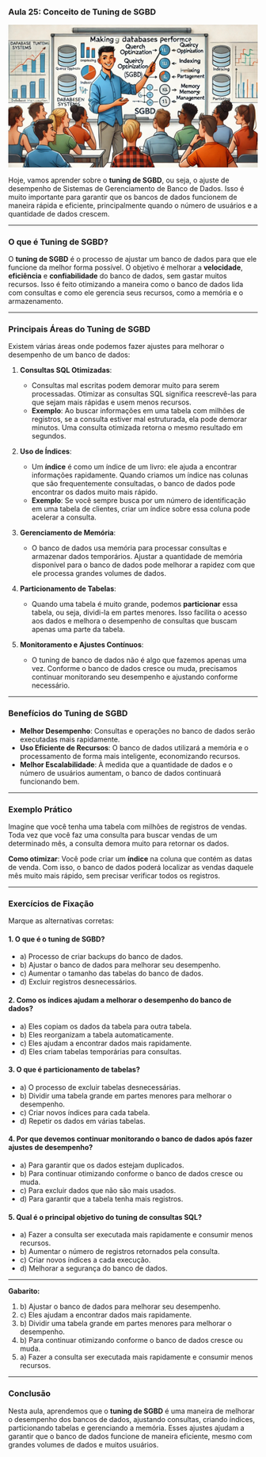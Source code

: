 ### Aula 25: Conceito de Tuning de SGBD
![](./assets/25.jpeg)

Hoje, vamos aprender sobre o **tuning de SGBD**, ou seja, o ajuste de desempenho de Sistemas de Gerenciamento de Banco de Dados. Isso é muito importante para garantir que os bancos de dados funcionem de maneira rápida e eficiente, principalmente quando o número de usuários e a quantidade de dados crescem.

---

### O que é Tuning de SGBD?

O **tuning de SGBD** é o processo de ajustar um banco de dados para que ele funcione da melhor forma possível. O objetivo é melhorar a **velocidade**, **eficiência** e **confiabilidade** do banco de dados, sem gastar muitos recursos. Isso é feito otimizando a maneira como o banco de dados lida com consultas e como ele gerencia seus recursos, como a memória e o armazenamento.

---

### Principais Áreas do Tuning de SGBD

Existem várias áreas onde podemos fazer ajustes para melhorar o desempenho de um banco de dados:

1. **Consultas SQL Otimizadas**:
   - Consultas mal escritas podem demorar muito para serem processadas. Otimizar as consultas SQL significa reescrevê-las para que sejam mais rápidas e usem menos recursos.
   - **Exemplo**: Ao buscar informações em uma tabela com milhões de registros, se a consulta estiver mal estruturada, ela pode demorar minutos. Uma consulta otimizada retorna o mesmo resultado em segundos.

2. **Uso de Índices**:
   - Um **índice** é como um índice de um livro: ele ajuda a encontrar informações rapidamente. Quando criamos um índice nas colunas que são frequentemente consultadas, o banco de dados pode encontrar os dados muito mais rápido.
   - **Exemplo**: Se você sempre busca por um número de identificação em uma tabela de clientes, criar um índice sobre essa coluna pode acelerar a consulta.

3. **Gerenciamento de Memória**:
   - O banco de dados usa memória para processar consultas e armazenar dados temporários. Ajustar a quantidade de memória disponível para o banco de dados pode melhorar a rapidez com que ele processa grandes volumes de dados.

4. **Particionamento de Tabelas**:
   - Quando uma tabela é muito grande, podemos **particionar** essa tabela, ou seja, dividi-la em partes menores. Isso facilita o acesso aos dados e melhora o desempenho de consultas que buscam apenas uma parte da tabela.

5. **Monitoramento e Ajustes Contínuos**:
   - O tuning de banco de dados não é algo que fazemos apenas uma vez. Conforme o banco de dados cresce ou muda, precisamos continuar monitorando seu desempenho e ajustando conforme necessário.

---

### Benefícios do Tuning de SGBD

- **Melhor Desempenho**: Consultas e operações no banco de dados serão executadas mais rapidamente.
- **Uso Eficiente de Recursos**: O banco de dados utilizará a memória e o processamento de forma mais inteligente, economizando recursos.
- **Melhor Escalabilidade**: À medida que a quantidade de dados e o número de usuários aumentam, o banco de dados continuará funcionando bem.

---

### Exemplo Prático

Imagine que você tenha uma tabela com milhões de registros de vendas. Toda vez que você faz uma consulta para buscar vendas de um determinado mês, a consulta demora muito para retornar os dados. 

**Como otimizar**: Você pode criar um **índice** na coluna que contém as datas de venda. Com isso, o banco de dados poderá localizar as vendas daquele mês muito mais rápido, sem precisar verificar todos os registros.

---

### Exercícios de Fixação

Marque as alternativas corretas:

#### 1. O que é o tuning de SGBD?
   - a) Processo de criar backups do banco de dados.
   - b) Ajustar o banco de dados para melhorar seu desempenho.
   - c) Aumentar o tamanho das tabelas do banco de dados.
   - d) Excluir registros desnecessários.

#### 2. Como os índices ajudam a melhorar o desempenho do banco de dados?
   - a) Eles copiam os dados da tabela para outra tabela.
   - b) Eles reorganizam a tabela automaticamente.
   - c) Eles ajudam a encontrar dados mais rapidamente.
   - d) Eles criam tabelas temporárias para consultas.

#### 3. O que é particionamento de tabelas?
   - a) O processo de excluir tabelas desnecessárias.
   - b) Dividir uma tabela grande em partes menores para melhorar o desempenho.
   - c) Criar novos índices para cada tabela.
   - d) Repetir os dados em várias tabelas.

#### 4. Por que devemos continuar monitorando o banco de dados após fazer ajustes de desempenho?
   - a) Para garantir que os dados estejam duplicados.
   - b) Para continuar otimizando conforme o banco de dados cresce ou muda.
   - c) Para excluir dados que não são mais usados.
   - d) Para garantir que a tabela tenha mais registros.

#### 5. Qual é o principal objetivo do tuning de consultas SQL?
   - a) Fazer a consulta ser executada mais rapidamente e consumir menos recursos.
   - b) Aumentar o número de registros retornados pela consulta.
   - c) Criar novos índices a cada execução.
   - d) Melhorar a segurança do banco de dados.

---

**Gabarito:**
1. b) Ajustar o banco de dados para melhorar seu desempenho.
2. c) Eles ajudam a encontrar dados mais rapidamente.
3. b) Dividir uma tabela grande em partes menores para melhorar o desempenho.
4. b) Para continuar otimizando conforme o banco de dados cresce ou muda.
5. a) Fazer a consulta ser executada mais rapidamente e consumir menos recursos.

---

### Conclusão

Nesta aula, aprendemos que o **tuning de SGBD** é uma maneira de melhorar o desempenho dos bancos de dados, ajustando consultas, criando índices, particionando tabelas e gerenciando a memória. Esses ajustes ajudam a garantir que o banco de dados funcione de maneira eficiente, mesmo com grandes volumes de dados e muitos usuários.